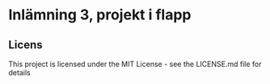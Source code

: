 # Inlämning 3, projekt i flapp

## Licens
This project is licensed under the MIT License - see the LICENSE.md file for details
